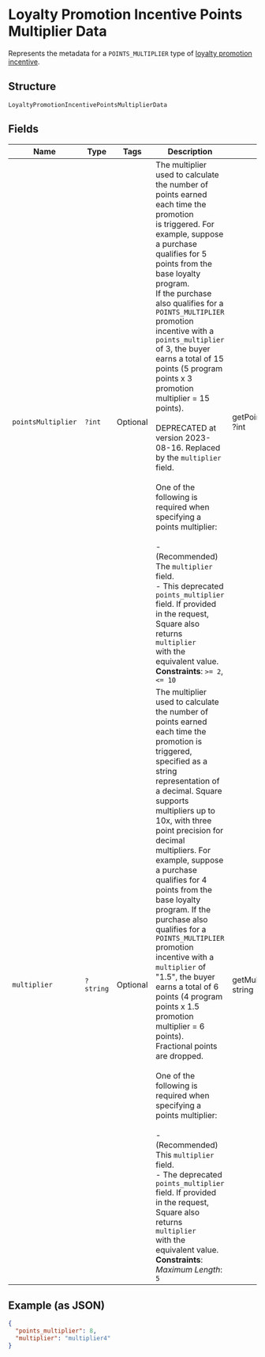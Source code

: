 
# Loyalty Promotion Incentive Points Multiplier Data

Represents the metadata for a `POINTS_MULTIPLIER` type of [loyalty promotion incentive](../../doc/models/loyalty-promotion-incentive.md).

## Structure

`LoyaltyPromotionIncentivePointsMultiplierData`

## Fields

| Name | Type | Tags | Description | Getter | Setter |
|  --- | --- | --- | --- | --- | --- |
| `pointsMultiplier` | `?int` | Optional | The multiplier used to calculate the number of points earned each time the promotion<br>is triggered. For example, suppose a purchase qualifies for 5 points from the base loyalty program.<br>If the purchase also qualifies for a `POINTS_MULTIPLIER` promotion incentive with a `points_multiplier`<br>of 3, the buyer earns a total of 15 points (5 program points x 3 promotion multiplier = 15 points).<br><br>DEPRECATED at version 2023-08-16. Replaced by the `multiplier` field.<br><br>One of the following is required when specifying a points multiplier:<br><br>- (Recommended) The `multiplier` field.<br>- This deprecated `points_multiplier` field. If provided in the request, Square also returns `multiplier`<br>  with the equivalent value.<br>**Constraints**: `>= 2`, `<= 10` | getPointsMultiplier(): ?int | setPointsMultiplier(?int pointsMultiplier): void |
| `multiplier` | `?string` | Optional | The multiplier used to calculate the number of points earned each time the promotion is triggered,<br>specified as a string representation of a decimal. Square supports multipliers up to 10x, with three<br>point precision for decimal multipliers. For example, suppose a purchase qualifies for 4 points from the<br>base loyalty program. If the purchase also qualifies for a `POINTS_MULTIPLIER` promotion incentive with a<br>`multiplier` of "1.5", the buyer earns a total of 6 points (4 program points x 1.5 promotion multiplier = 6 points).<br>Fractional points are dropped.<br><br>One of the following is required when specifying a points multiplier:<br><br>- (Recommended) This `multiplier` field.<br>- The deprecated `points_multiplier` field. If provided in the request, Square also returns `multiplier`<br>  with the equivalent value.<br>**Constraints**: *Maximum Length*: `5` | getMultiplier(): ?string | setMultiplier(?string multiplier): void |

## Example (as JSON)

```json
{
  "points_multiplier": 8,
  "multiplier": "multiplier4"
}
```


